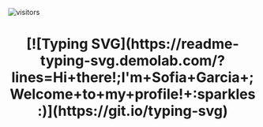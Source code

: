 ![visitors](https://visitor-badge.laobi.icu/badge?page_id=SofiaGC009.SofiaGC009)<br>

<h1 align="center">
[![Typing SVG](https://readme-typing-svg.demolab.com/?lines=Hi+there!;I'm+Sofia+Garcia+;Welcome+to+my+profile!+:sparkles:)](https://git.io/typing-svg)
</h1>
<!--
**SofiaGC009/SofiaGC009** is a ✨ _special_ ✨ repository because its `README.md` (this file) appears on your GitHub profile.

Here are some ideas to get you started:

- 🔭 I’m currently working on ...
- 🌱 I’m currently learning ...
- 👯 I’m looking to collaborate on ...
- 🤔 I’m looking for help with ...
- 💬 Ask me about ...
- 📫 How to reach me: ...
- 😄 Pronouns: ...
- ⚡ Fun fact: ...
-->

![github](https://img.shields.io/badge/GitHub-000000?style=for-the-badge&logo=GitHub&logoColor=white)]
